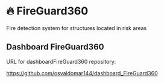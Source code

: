 # 🔥 FireGuard360
Fire detection system for structures located in risk areas

## Dashboard FireGuard360

URL for dashboardFireGuard360 repository:

https://github.com/osvaldomar144/dashboard_FireGuard360
